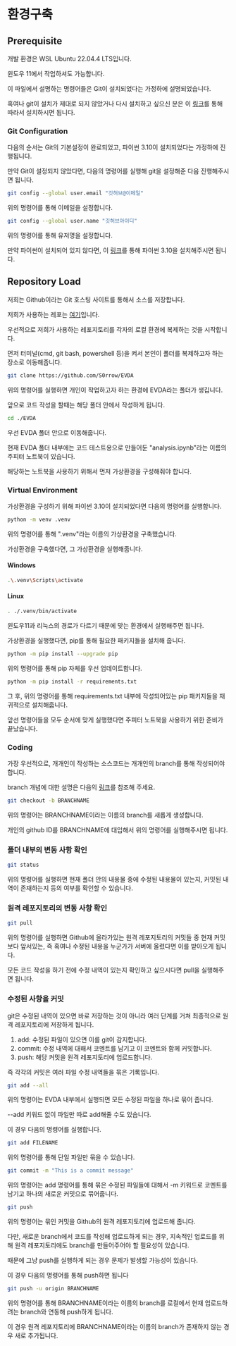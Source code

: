 # 환경구축
## Prerequisite
개발 환경은 WSL Ubuntu 22.04.4 LTS입니다.

윈도우 11에서 작업하셔도 가능합니다.

이 파일에서 설명하는 명령어들은 Git이 설치되었다는 가정하에 설명되었습니다.

혹여나 git이 설치가 제대로 되지 않았거나 다시 설치하고 싶으신 분은 이 [링크](https://git-scm.com/book/en/v2/Getting-Started-Installing-Git)를 통해 따라서 설치하시면 됩니다.

### Git Configuration
다음의 순서는 Git의 기본설정이 완료되었고, 파이썬 3.10이 설치되었다는 가정하에 진행됩니다.

만약 Git이 설정되지 않았다면, 다음의 명령어를 실행해 git을 설정해준 다음 진행해주시면 됩니다.

```bash
git config --global user.email "깃허브@이메일"
```
위의 명령어를 통해 이메일을 설정합니다.

```bash
git config --global user.name "깃허브아이디"
```
위의 명령어를 통해 유저명을 설정합니다.

만약 파이썬이 설치되어 있지 않다면,  이 [링크](https://www.python.org/ftp/python/3.10.0/python-3.10.0-amd64.exe)를 통해 파이썬 3.10을 설치해주시면 됩니다.

## Repository Load
저희는 Github이라는 Git 호스팅 사이트를 통해서 소스를 저장합니다.

저희가 사용하는 레포는 [여기](https://github.com/S0rrow/EVDA)입니다.

우선적으로 저희가 사용하는 레포지토리를 각자의 로컬 환경에 복제하는 것을 시작합니다.

먼저 터미널(cmd,  git bash,  powershell 등)을 켜서 본인이 폴더를 복제하고자 하는 장소로 이동해줍니다.

```bash
git clone https://github.com/S0rrow/EVDA
```
위의 명령어를 실행하면 개인이 작업하고자 하는 환경에 EVDA라는 폴더가 생깁니다.

앞으로 코드 작성을 할때는 해당 폴더 안에서 작성하게 됩니다.

```bash
cd ./EVDA
```
우선 EVDA 폴더 안으로 이동해줍니다.

현재 EVDA 폴더 내부에는 코드 테스트용으로 만들어둔 "analysis.ipynb"라는 이름의 주피터 노트북이 있습니다.

해당하는 노트북을 사용하기 위해서 먼저 가상환경을 구성해줘야 합니다.

### Virtual Environment
가상환경을 구성하기 위해 파이썬 3.10이 설치되었다면 다음의 명령어를 실행합니다.

```bash
python -m venv .venv
```
위의 명령어를 통해 ".venv"라는 이름의 가상환경을 구축했습니다.

가상환경을 구축했다면, 그 가상환경을 실행해줍니다.

#### Windows
```bash
.\.venv\Scripts\activate
```

#### Linux
```bash
. ./.venv/bin/activate
```
윈도우11과 리눅스의 경로가 다르기 때문에 맞는 환경에서 실행해주면 됩니다.

가상환경을 실행했다면, pip를 통해 필요한 패키지들을 설치해 줍니다.

```bash
python -m pip install --upgrade pip
```
위의 명령어를 통해 pip 자체를 우선 업데이트합니다.

```bash
python -m pip install -r requirements.txt
```
그 후,  위의 명령어를 통해 requirements.txt 내부에 작성되어있는 pip 패키지들을 재귀적으로 설치해줍니다.

앞선 명령어들을 모두 순서에 맞게 실행했다면 주피터 노트북을 사용하기 위한 준비가 끝났습니다.

### Coding
가장 우선적으로, 개개인이 작성하는 소스코드는 개개인의 branch를 통해 작성되어야 합니다.

branch 개념에 대한 설명은 다음의 [링크](https://nulab.com/ko/learn/software-development/git-tutorial/git-collaboration/branches/what-is-a-git-branch/#:~:text=Git%20%EB%B8%8C%EB%9E%9C%EC%B9%98%EB%8A%94%20%EB%B3%B8%EC%A7%88%EC%A0%81%EC%9C%BC%EB%A1%9C,%EB%A1%9C%20%EB%B3%91%ED%95%A9%ED%95%A0%20%EC%88%98%20%EC%9E%88%EC%8A%B5%EB%8B%88%EB%8B%A4.)를 참조해 주세요.

```bash
git checkout -b BRANCHNAME
```
위의 명령어는 BRANCHNAME이라는 이름의 branch를 새롭게 생성합니다.

개인의 github ID를 BRANCHNAME에 대입해서 위의 명령어를 실행해주시면 됩니다.


### 폴더 내부의 변동 사항 확인
```bash
git status
```
위의 명령어를 실행하면 현재 폴더 안의 내용물 중에 수정된 내용물이 있는지, 커밋된 내역이 존재하는지 등의 여부를 확인할 수 있습니다.

### 원격 레포지토리의 변동 사항 확인
```bash
git pull
```
위의 명령어를 실행하면 Github에 올라가있는 원격 레포지토리의 커밋들 중 현재 커밋보다 앞서있는, 즉 혹여나 수정된 내용을 누군가가 서버에 올렸다면 이를 받아오게 됩니다.

모든 코드 작성을 하기 전에 수정 내역이 있는지 확인하고 싶으시다면 pull을 실행해주면 됩니다.

### 수정된 사항을 커밋
git은 수정된 내역이 있으면 바로 저장하는 것이 아니라 여러 단계를 거쳐 최종적으로 원격 레포지토리에 저장하게 됩니다.
1. add: 수정된 파일이 있으면 이를 git이 감지합니다.
2. commit: 수정 내역에 대해서 코멘트를 남기고 이 코멘트와 함께 커밋합니다.
3. push: 해당 커밋을 원격 레포지토리에 업로드합니다.

즉 각각의 커밋은 여러 파일 수정 내역들을 묶은 기록입니다.

```bash
git add --all
```
위의 명령어는 EVDA 내부에서 실행되면 모든 수정된 파일을 하나로 묶어 줍니다.

--add 키워드 없이 파일만 따로 add해줄 수도 있습니다.

이 경우 다음의 명령어를 실행합니다.

```bash
git add FILENAME
```
위의 명령어를 통해 단일 파일만 묶을 수 있습니다.


```bash
git commit -m "This is a commit message"
```
위의 명령어는 add 명령어를 통해 묶은 수정된 파일들에 대해서 -m 키워드로 코멘트를 남기고 하나의 새로운 커밋으로 묶어줍니다.

```bash
git push
```
위의 명령어는 묶인 커밋을 Github의 원격 레포지토리에 업로드해 줍니다.

다만, 새로운 branch에서 코드를 작성해 업로드하게 되는 경우,  지속적인 업로드를 위해 원격 레포지토리에도 branch를 만들어주어야 할 필요성이 있습니다.

때문에 그냥 push를 실행하게 되는 경우 문제가 발생할 가능성이 있습니다.

이 경우 다음의 명령어를 통해 push하면 됩니다

```bash
git push -u origin BRANCHNAME
```

위의 명령어를 통해 BRANCHNAME이라는 이름의 branch를 로컬에서 현재 업로드하려는 branch와 연동해 push하게 됩니다.

이 경우 원격 레포지토리에 BRANCHNAME이라는 이름의 branch가 존재하지 않는 경우 새로 추가됩니다.